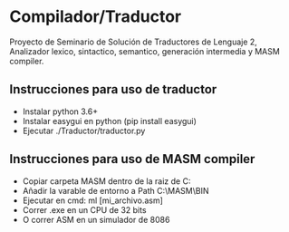 # Compilador/Traductor
Proyecto de Seminario de Solución de Traductores de Lenguaje 2, Analizador lexico, sintactico, semantico, generación intermedia y MASM compiler.
## Instrucciones para uso de traductor
- Instalar python 3.6+
- Instalar easygui en python (pip install easygui)
- Ejecutar ./Traductor/traductor.py
## Instrucciones para uso de MASM compiler
- Copiar carpeta MASM dentro de la raiz de C:
- Añadir la varable de entorno a Path C:\MASM\BIN
- Ejecutar en cmd: ml [mi_archivo.asm]
- Correr .exe en un CPU de 32 bits
- O correr ASM en un simulador de 8086

